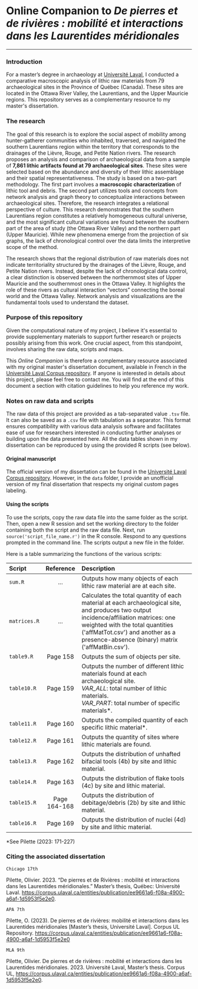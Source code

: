 # Online Companion to *De pierres et de rivières : mobilité et interactions dans les Laurentides méridionales*

***
### Introduction
For a master’s degree in archaeology at [Université Laval](https://www.ulaval.ca/), I conducted a comparative macroscopic analysis of lithic raw materials from 79 archaeological sites in the Province of Québec (Canada). These sites are located in the Ottawa River Valley, the Laurentians, and the Upper Mauricie regions. This repository serves as a complementary resource to my master's dissertation.

### The research
The goal of this research is to explore the social aspect of mobility among hunter-gatherer communities who inhabited, traversed, and navigated the southern Laurentians region within the territory that corresponds to the drainages of the Lièvre, Rouge, and Petite Nation rivers. The research proposes an analysis and comparison of archaeological data from a sample of **7,861 lithic artifacts found at 79 archaeological sites**. These sites were selected based on the abundance and diversity of their lithic assemblage and their spatial representativeness. The study is based on a two-part methodology. The first part involves a **macroscopic characterization** of lithic tool and debris. The second part utilizes tools and concepts from network analysis and graph theory to conceptualize interactions between archaeological sites. Therefore, the research integrates a relational perspective of culture. This research demonstrates that the southern Laurentians region constitutes a relatively homogeneous cultural universe, and the most significant cultural variations are found between the southern part of the area of study (the Ottawa River Valley) and the northern part (Upper Mauricie). While new phenomena emerge from the projection of six graphs, the lack of chronological control over the data limits the interpretive scope of the method.

The research shows that the regional distribution of raw materials does not indicate territoriality structured by the drainages of the Lièvre, Rouge, and Petite Nation rivers. Instead, despite the lack of chronological data control, a clear distinction is observed between the northernmost sites of Upper Mauricie and the southernmost ones in the Ottawa Valley. It highlights the role of these rivers as cultural interaction “vectors” connecting the boreal world and the Ottawa Valley. Network analysis and visualizations are the fundamental tools used to understand the dataset.

### Purpose of this repository
Given the computational nature of my project, I believe it's essential to provide supplementary materials to support further research or projects possibly arising from this work. One crucial aspect, from this standpoint, involves sharing the raw data, scripts and maps.

This *Online Companion* is therefore a complementary resource associated with my original master's dissertation document, available in French in the [Université Laval Corpus repository](https://corpus.ulaval.ca/entities/publication/ee9661a6-f08a-4900-a6af-1d5953f5e2e0). If anyone is interested in details about this project, please feel free to contact me. You will find at the end of this document a section with citation guidelines to help you reference my work.

### Notes on raw data and scripts
The raw data of this project are provided as a tab-separated value `.tsv` file. It can also be saved as a `.csv` file with tabulation as a separator. This format ensures compatibility with various data analysis software and facilitates ease of use for researchers interested in conducting further analyses or building upon the data presented here. All the data tables shown in my dissertation can be reproduced by using the provided R scripts (see below).

#### Original manuscript
The official version of my dissertation can be found in the [Université Laval Corpus repository](https://corpus.ulaval.ca/entities/publication/ee9661a6-f08a-4900-a6af-1d5953f5e2e0). However, in the `data` folder, I provide an unofficial version of my final dissertation that respects my original custom pages labeling.

#### Using the scripts
To use the scripts, copy the raw data file into the same folder as the script. Then, open a new R session and set the working directory to the folder containing both the script and the raw data file. Next, run `source('script_file_name.r')` in the R console. Respond to any questions prompted in the command line. The scripts output a new file in the folder.

Here is a table summarizing the functions of the various scripts:

| Script | Reference | Description |
| :--- | :---: | :----------- |
| `sum.R` | ... | Outputs how many objects of each lithic raw material are at each site. |
| `matrices.R` | ...| Calculates the total quantity of each material at each archaeological site, and produces two output incidence/affiliation matrices: one weighted with the total quantities ('affMatTot.csv') and another as a presence-absence (binary) matrix ('affMatBin.csv'). |
| `table9.R` | Page 158 | Outputs the sum of objects per site. |
| `table10.R` | Page 159 | Outputs the number of different lithic materials found at each archaeological site.<br> *VAR_ALL*: total number of lithic materials.<br>*VAR_PART*: total number of specific materials*. |
| `table11.R` | Page 160 | Outputs the compiled quantity of each specific lithic material*. |
| `table12.R` | Page 161 | Outputs the quantity of sites where lithic materials are found. |
| `table13.R` | Page 162 | Outputs the distribution of unhafted bifacial tools (4b) by site and lithic material. |
| `table14.R` | Page 163 | Outputs the distribution of flake tools (4c) by site and lithic material. |
| `table15.R` | Page 164-168 | Outputs the distribution of debitage/debris (2b) by site and lithic material. |
| `table16.R` | Page 169 | Outputs the distribution of nuclei (4d) by site and lithic material. |

*See Pilette (2023: 171-227) 

### Citing the associated dissertation
`Chicago 17th`

Pilette, Olivier. 2023. “De pierres et de Rivières : mobilité et interactions dans les Laurentides méridionales.” Master’s thesis, Québec: Université Laval. https://corpus.ulaval.ca/entities/publication/ee9661a6-f08a-4900-a6af-1d5953f5e2e0.


`APA 7th`

Pilette, O. (2023). De pierres et de rivières: mobilité et interactions dans les Laurentides méridionales [Master’s thesis, Université Laval]. Corpus UL Repository. https://corpus.ulaval.ca/entities/publication/ee9661a6-f08a-4900-a6af-1d5953f5e2e0


`MLA 9th`

Pilette, Olivier. De pierres et de rivières : mobilité et interactions dans les Laurentides méridionales. 2023. Université Laval, Master’s thesis. Corpus UL, https://corpus.ulaval.ca/entities/publication/ee9661a6-f08a-4900-a6af-1d5953f5e2e0.
